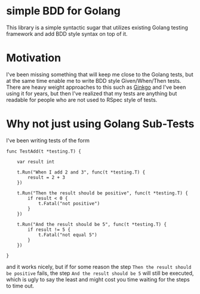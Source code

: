 # simple BDD for Golang

This library is a simple syntactic sugar that utilizes existing Golang testing framework and add BDD style syntax on top of it.


# Motivation
I've been missing something that will keep me close to the Golang tests, but at the same time enable me to write BDD style Given/When/Then tests.
There are heavy weight approaches to this such as [Ginkgo](https://github.com/onsi/ginkgo) and I've been using it for years, but then I've realized that my tests are anything but readable for people who are not used to RSpec style of tests.

# Why not just using Golang Sub-Tests
I've been writing tests of the form

```golang
func TestAdd(t *testing.T) {

	var result int

	t.Run("When I add 2 and 3", func(t *testing.T) {
		result = 2 + 3
	})

	t.Run("Then the result should be positive", func(t *testing.T) {
		if result < 0 {
			t.Fatal("not positive")
		}
	})

	t.Run("And the result should be 5", func(t *testing.T) {
		if result != 5 {
			t.Fatal("not equal 5")
		}
	})

}
```

and it works nicely, but if for some reason the step `Then the result should be positive` fails, the step `And the result should be 5` will still be executed, which is ugly to say the least and might cost you time waiting for the steps to time out.

